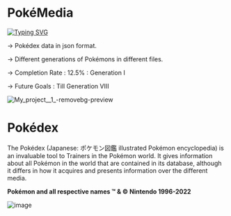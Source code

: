 
# PokéMedia

[![Typing SVG](https://readme-typing-svg.herokuapp.com?font=Source+Code+Pro&size=30&color=5960FA&lines=PokéMedia)](https://git.io/typing-svg)

-> Pokédex data in json format.

-> Different generations of Pokémons in different files.

-> Completion Rate : 12.5% : Generation I

-> Future Goals :  Till Generation VIII 

![My_project__1_-removebg-preview](https://user-images.githubusercontent.com/72195951/169100012-913f72c8-c2e3-42f8-b308-a24028649b4a.png)

# Pokédex
The Pokédex (Japanese: ポケモン図鑑 illustrated Pokémon encyclopedia) is an invaluable tool to Trainers in the Pokémon world. 
It gives information about all Pokémon in the world that are contained in its database, although it differs in how it acquires and presents information over the different media.

**Pokémon and all respective names ™ & © Nintendo 1996-2022**

![image](https://user-images.githubusercontent.com/72195951/154527176-c9e2bba9-ace5-4c5f-a3a6-14180d999aad.png)